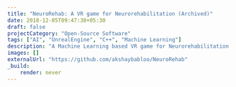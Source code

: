 ```yaml
---
title: "NeuroRehab: A VR game for Neurorehabilitation (Archived)"
date: 2018-12-05T09:47:38+05:30
draft: false
projectCategory: "Open-Source Software"
tags: ["AI", "UnrealEngine", "C++", "Machine Learning"]
description: "A Machine Learning based VR game for Neurorehabilitation."
images: []
externalUrl: "https://github.com/akshaybabloo/NeuroRehab"
_build:
    render: never
---
```

